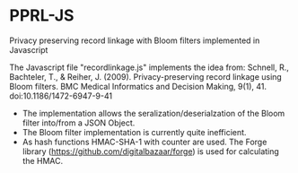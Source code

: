 PPRL-JS
======

Privacy preserving record linkage with Bloom filters implemented in Javascript

The Javascript file "recordlinkage.js" implements the idea from: 
Schnell, R., Bachteler, T., & Reiher, J. (2009). Privacy-preserving record linkage using Bloom filters. BMC Medical Informatics and Decision Making, 9(1), 41. doi:10.1186/1472-6947-9-41

* The implementation allows the seralization/deserialzation of the Bloom filter into/from a JSON Object.
* The Bloom filter implementation is currently quite inefficient.
* As hash functions HMAC-SHA-1 with counter are used. The Forge library (https://github.com/digitalbazaar/forge) is used for calculating the HMAC.

